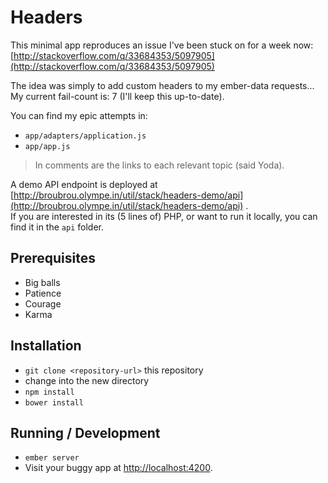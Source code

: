 # Headers

This minimal app reproduces an issue I've been stuck on for a week now:  
[http://stackoverflow.com/q/33684353/5097905](http://stackoverflow.com/q/33684353/5097905)  
  
The idea was simply to add custom headers to my ember-data requests...  
My current fail-count is: 7 (I'll keep this up-to-date).  
  
You can find my epic attempts in:  
- `app/adapters/application.js`
- `app/app.js`  

> In comments are the links to each relevant topic (said Yoda).

A demo API endpoint is deployed at [http://broubrou.olympe.in/util/stack/headers-demo/api](http://broubrou.olympe.in/util/stack/headers-demo/api) .  
If you are interested in its (5 lines of) PHP, or want to run it locally, you can find it in the `api` folder.

## Prerequisites

* Big balls
* Patience
* Courage
* Karma

## Installation

* `git clone <repository-url>` this repository
* change into the new directory
* `npm install`
* `bower install`

## Running / Development

* `ember server`
* Visit your buggy app at [http://localhost:4200](http://localhost:4200).
